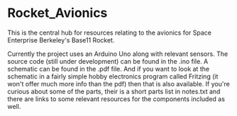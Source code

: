 # Rocket_Avionics
This is the central hub for resources relating to the avionics for Space Enterprise Berkeley's Base11 Rocket.

Currently the project uses an Arduino Uno along with relevant sensors. The source code (still under development) can be found in the .ino file. A schematic can be found in the .pdf file. And if you want to look at the schematic in a fairly simple hobby electronics program called Fritzing (it won't offer much more info than the pdf) then that is also available. If you're curious about some of the parts, their is a short parts list in notes.txt and there are links to some relevant resources for the components included as well.

